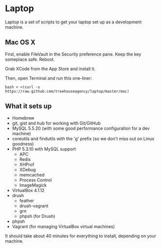 Laptop
======

Laptop is a set of scripts to get your laptop set up as a development machine.

Mac OS X
--------

First, enable FileVault in the Security preference pane.
Keep the key someplace safe.
Reboot.

Grab XCode from the App Store and install it.

Then, open Terminal and run this one-liner:

    bash < <(curl -s https://raw.github.com/treehouseagency/laptop/master/mac)

What it sets up
---------------

* Homebrew
* git, gist and hub for working with Git/GitHub
* MySQL 5.5.20 (with some good performance configuration for a dev machine)
* coreutils and findutils with the 'g' prefix (so we don't miss out on Linux goodness)
* PHP 5.3.10 with MySQL support
  * APC
  * Redis
  * XHProf
  * XDebug
  * memcached
  * Process Control
  * ImageMagick
* VirtualBox 4.1.12
* drush
  * feather
  * drush-vagrant
  * grn
  * phpsh (for Drush)
* phpsh
* Vagrant (for managing VirtualBox virtual machines)

It should take about 40 minutes for everything to install, depending on your machine.
